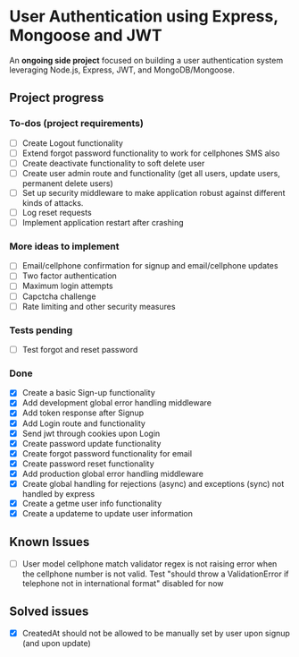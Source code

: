 # User Authentication using Express, Mongoose and JWT

An **ongoing side project** focused on building a user authentication system leveraging Node.js, Express, JWT, and MongoDB/Mongoose.

## Project progress

### To-dos (project requirements)

- [ ] Create Logout functionality
- [ ] Extend forgot password functionality to work for cellphones SMS also
- [ ] Create deactivate functionality to soft delete user
- [ ] Create user admin route and functionality (get all users, update users, permanent delete users)
- [ ] Set up security middleware to make application robust against different kinds of attacks.
- [ ] Log reset requests
- [ ] Implement application restart after crashing

### More ideas to implement

- [ ] Email/cellphone confirmation for signup and email/cellphone updates
- [ ] Two factor authentication
- [ ] Maximum login attempts
- [ ] Capctcha challenge
- [ ] Rate limiting and other security measures

### Tests pending

- [ ] Test forgot and reset password

### Done

- [x] Create a basic Sign-up functionality
- [x] Add development global error handling middleware
- [x] Add token response after Signup
- [x] Add Login route and functionality
- [x] Send jwt through cookies upon Login
- [x] Create password update functionality
- [x] Create forgot password functionality for email
- [x] Create password reset functionality
- [x] Add production global error handling middleware
- [x] Create global handling for rejections (async) and exceptions (sync) not handled by express
- [x] Create a getme user info functionality
- [x] Create a updateme to update user information

## Known Issues

- [ ] User model cellphone match validator regex is not raising error when the cellphone number is not valid. Test "should throw a ValidationError if telephone not in international format" disabled for now

## Solved issues

- [x] CreatedAt should not be allowed to be manually set by user upon signup (and upon update)
